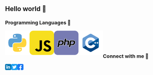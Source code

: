 ## Hello world 👋


### Programming Languages 🐍
<img align="left" width="80px" src="https://raw.githubusercontent.com/edent/SuperTinyIcons/099dc12b59179d07d534069bc8551718f786d91a/images/svg/python.svg" />
<img align="left" width="80px" src="https://raw.githubusercontent.com/edent/SuperTinyIcons/099dc12b59179d07d534069bc8551718f786d91a/images/svg/javascript.svg" />
<img align="left" width="80px" src="https://raw.githubusercontent.com/edent/SuperTinyIcons/099dc12b59179d07d534069bc8551718f786d91a/images/svg/php.svg" />
<img align="left" width="80px" src="https://raw.githubusercontent.com/edent/SuperTinyIcons/099dc12b59179d07d534069bc8551718f786d91a/images/svg/cplusplus.svg" />

<br><br><br>
### Connect with me 🔗

<a href="https://www.linkedin.com/in/nitram-dev/">
  <img align="left" width="20px" src="https://raw.githubusercontent.com/edent/SuperTinyIcons/099dc12b59179d07d534069bc8551718f786d91a/images/svg/linkedin.svg" />
</a>

<a href="https://twitter.com/nitram_dev">
  <img align="left" width="20px" src="https://raw.githubusercontent.com/edent/SuperTinyIcons/099dc12b59179d07d534069bc8551718f786d91a/images/svg/twitter.svg"/>
</a>

<a href="https://www.facebook.com/nitram.dev/">
  <img align="left" width="20px" src="https://raw.githubusercontent.com/edent/SuperTinyIcons/099dc12b59179d07d534069bc8551718f786d91a/images/svg/facebook.svg"/>
</a>

